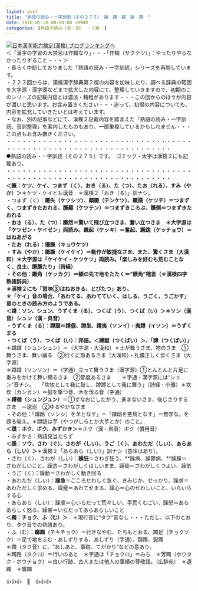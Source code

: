 ```yaml
---
layout: post
title: "熟語の読み・一字訓読（その２７５）　蹶　蹲　蹼　躁　躅　"
date: 2016-05-30 00:00:00 +0900
categories: [熟語の読み（音・訓）　ー１級－]
---
```


[![](/syuusyuu9701/assets/images/熟語の読み・一字訓読（その２７５）-蹶-蹲-蹼-躁-躅--br_c_3028_1.gif)](http://blog.with2.net/link.php?1659096:3028 "日本漢字能力検定(漢検) ブログランキングへ")[日本漢字能力検定(漢検) ブログランキングへ](http://blog.with2.net/link.php?1659096:3028)  
＜「漢字の学習の大禁忌は作輟なり」・・・「作輟（サクテツ）」：やったりやらなかったりすること・・・＞  
・長らく中断しておりました「熟語の読み・一字訓読」シリーズを再開しています。  
・２２３回からは、漢検漢字辞典第２版の内容を加味したり、調べる辞典の範囲を大字源・漢字源などまで拡大した内容にて、整理していきますので、初期のこのシリーズの記載内容とは濃淡・精粗があります・・・この回からのほうが内容が濃いと思います。お含み置きください・・・追って、初期の内容についても、内容を拡充していきたいとは考えています。  
・なお、別の記事などにて、漢検２記載内容を踏まえた「熟語の読み・一字訓読、音訓整理」を案内したものもあり、一部重複しているかもしれません・・・この点もお含み置きください。  
・・・・・・・・・・・・・・・・・・・・・・・・・・・・・・・・・・・・・・・・・・・・・・・・・・・・・・・・・・・・・・・・・・・・  
●熟語の読み・一字訓読（その２７５）です。　ゴチック・太字は漢検２にも記載あり。  
・・・・・・・・・・・・・・・・・・・・・・・・・・・・・・・・・・・・・・・・・・・・・・・・・・・・・・・・・・・・・・・・・・・・  
**＜蹶：ケツ、ケイ、つまず（く）、おき（る）、た（つ）、たお（れる）、すみ（やか）＞**＊ケツ・ケイとも漢音　＊漢検２「おき（る）」訓ナシ。  
・つまず（く）：**蹶失（ケツシツ）、顚蹶（テンケツ）、**蹶躓（ケツチ）＝つまずく、つまずきたおれる、蹶顚（ケツテン）＝つまずきころぶ、蹶倒＝つまずきたおれる  
・おき（る）、た（つ）：**蹶然**＝驚いて飛び立つさま、奮い立つさま　＊大字源は「ケツゼン・ケイゼン」両読み。蹶起（ケッキ）＝奮起、蹶跳（ケッチョウ）＝はねあがる  
・たお（れる）：僵蹶（キョウケツ）  
・すみ（やか）：蹶蹶（ケイケイ）＝動作が敏捷なさま、また、驚くさま（大漢和）＊大字源は「ケイケイ・ケツケツ」両読み。「楽しみを好むも荒むことなく、良士、蹶蹶たり」（詩経）  
・その他：蹶角（ケッカク）＝額の先で地をたたく＝“厥角”稽首（＊漢検四字熟語辞典）  
＊漢検２にも「意味③はねおきる、とびたつ」あり。  
＊「ケイ」音の場合、「あわてる、あわてていく、はしる、うごく、うごかす」意のときの読み方のようである。  
**＜蹲：ソン、シュン、うずくま（る）、つくば（う）、つくば（い）＞**＊ソン（漢音）シュン（漢・呉音）  
・うずくま（る）：**蹲踞**＝**蹲倨**、蹲坐、蹲夷（ソンイ）・夷蹲（イソン）＝うずくまる  
・つくば（う）、つくば（い）：邦語。**＜蹲踞（つくばい）＞、「蹲（つくばい）」**  
＊蹲蹲（シュンシュン）＝（大字源・大漢和）＊士が舞うさま、物のさま　①舞うさま、舞い踊る　②行くに節あるさま（大漢和）・礼儀正しく歩くさま（大字源）  
＊蹲蹲（ソンソン）＝（字通）立って舞うさま（漢字源）①とんとんと片足に重みをかけて舞い踊るさま　②節度あるさま　　＊字通・漢字源には“シュン”音ナシ。　　「坎坎として我に鼓し、蹲蹲として我に舞う」（詩経・小雅）＊坎坎（カンカン）＝鼓を撃つ音、木を伐る音（字通）  
＊**蹲循（シュンジュン）**＝①すなおにしたがう、進まないさま、後じさりするさま　＝逡巡　②ゆるやかなさま  
・その他：「蹲鴟（ソンシ）を羊となす」＝「蹲鴟を悪鳥となす」＝無学な。を謗る喩え。＊蹲鴟は芋（やつがしらとか大芋とか）のこと。  
**＜蹼：ホク、ボク、みずかき＞**＊ホク（漢・呉音）ボク（慣用音）  
・みずかき：熟語見当たらず  
**＜躁：ソウ、さわ（ぐ）、さわが（しい）、うご（く）、あわただ（しい）、あらあら（しい）＞**＊漢検２「あらあら（しい）」訓ナシ（意味はあり）。  
・さわ（ぐ）、さわが（しい）：**躁狂**＝さわぎ狂う、**躁病、躁鬱病、**躁躁＝さわがしいこと、躁恣＝さわがしくほしいまま、躁勁＝さわがしくつよい、躁気  
・うご（く）：躁動＝さわがしく動き回る  
・あわただ（しい）：**躁急**＝こころせわしく急ぐ、きみじか、せっかり、躁求＝あわただしく求める、躁蹙＝あわてせまる、躁心＝心のせわしいこと、いらいらする心  
・あらあら（しい）：躁虐＝心いらだって荒々しい、手荒くむごい、躁怒＝あらあらしく怒る、躁暴＝いらだってあらあらしいこと  
**＜躅：チョク、ふ（む）＞**　＊現行音に“タク”音なし・・・ただし、以下のとおり、タク音での熟語あり。  
・ふ（む）：**躑躅**（テキチョク）＝行きなやむ、たちもとおる、躅足（チョクソク）＝足で地をふむ・あしずりする、あしずり（字通）、跼躅、遐躅  
＊躅（タク音）に、“あしあと、事跡、てがかり”などの意あり。  
＊躅路（タクロ）＝行いのあと　＊字通は「チョクロ」＝みち　＊芳躅（ホウタク・ホウチョク）＝良い行跡、古人または他人の事績の尊敬語。（広辞苑）　＊遺躅　＊鸞躅　  
  
👍👍👍　🐒　👍👍👍
